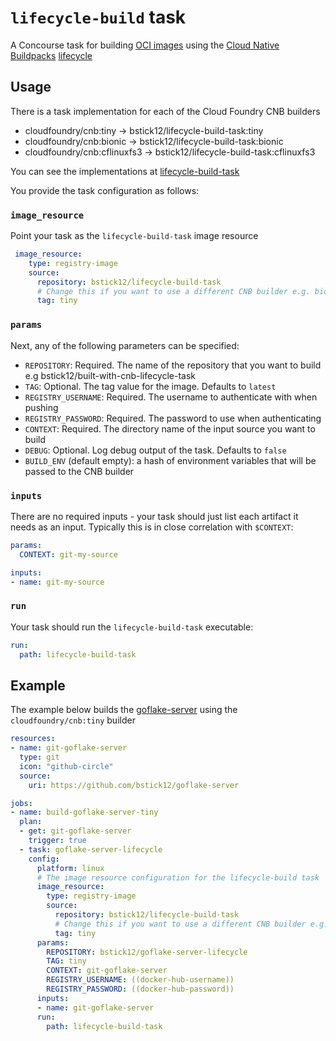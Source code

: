 # `lifecycle-build` task

A Concourse task for building [OCI
images](https://github.com/opencontainers/image-spec) using the [Cloud Native Buildpacks](https://buildpacks.io/) [lifecycle](https://github.com/buildpacks/lifecycle) 

## Usage

There is a task implementation for each of the Cloud Foundry CNB builders
* cloudfoundry/cnb:tiny -> bstick12/lifecycle-build-task:tiny
* cloudfoundry/cnb:bionic -> bstick12/lifecycle-build-task:bionic
* cloudfoundry/cnb:cflinuxfs3 -> bstick12/lifecycle-build-task:cflinuxfs3

You can see the implementations at [lifecycle-build-task](https://hub.docker.com/r/bstick12/lifecycle-build-task/tags)

You provide the task configuration as follows:

### `image_resource`

Point your task as the `lifecycle-build-task` image resource

```yaml
 image_resource:
    type: registry-image
    source:
      repository: bstick12/lifecycle-build-task
      # Change this if you want to use a different CNB builder e.g. bionic, cflinuxfs3
      tag: tiny
```

### `params`

Next, any of the following parameters can be specified:

* `REPOSITORY`:  Required. The name of the repository that you want to build e.g bstick12/built-with-cnb-lifecycle-task
* `TAG`: Optional. The tag value for the image. Defaults to `latest`
* `REGISTRY_USERNAME`: Required. The username to authenticate with when pushing
* `REGISTRY_PASSWORD`: Required. The password to use when authenticating
* `CONTEXT`: Required. The directory name of the input source you want to build
* `DEBUG`: Optional. Log debug output of the task. Defaults to `false`
* `BUILD_ENV` (default empty): a hash of environment variables that will be passed to the CNB builder

### `inputs`

There are no required inputs - your task should just list each artifact it
needs as an input. Typically this is in close correlation with `$CONTEXT`:

```yaml
params:
  CONTEXT: git-my-source

inputs:
- name: git-my-source
```

### `run`

Your task should run the `lifecycle-build-task` executable:

```yaml
run:
  path: lifecycle-build-task
```

## Example

The example below builds the [goflake-server](https://github.com/bstick12/goflake-server) using the `cloudfoundry/cnb:tiny` builder

```yaml
resources:
- name: git-goflake-server
  type: git
  icon: "github-circle"
  source:
    uri: https://github.com/bstick12/goflake-server

jobs:
- name: build-goflake-server-tiny
  plan:
  - get: git-goflake-server
    trigger: true
  - task: goflake-server-lifecycle
    config:
      platform: linux
      # The image resource configuration for the lifecycle-build task
      image_resource:
        type: registry-image
        source:
          repository: bstick12/lifecycle-build-task
          # Change this if you want to use a different CNB builder e.g. bionic, cflinuxfs3
          tag: tiny
      params:
        REPOSITORY: bstick12/goflake-server-lifecycle
        TAG: tiny
        CONTEXT: git-goflake-server
        REGISTRY_USERNAME: ((docker-hub-username))
        REGISTRY_PASSWORD: ((docker-hub-password))
      inputs:
      - name: git-goflake-server
      run:
        path: lifecycle-build-task
```
